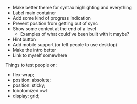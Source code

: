 - Make better theme for syntax highlighting and everything
- Label main container
- Add some kind of progress indication
- Prevent position from getting out of sync
- Show some context at the end of a level
  - Examples of what could've been built with it maybe?
- Hint button
- Add mobile support (or tell people to use desktop)
- Make the intro better
- Link to myself somewhere

Things to test people on:

- flex-wrap;
- position: absolute;
- position: sticky;
- lobotomized owl
- display: grid;
